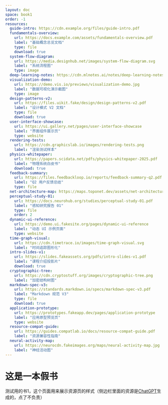 ```yaml
---
layout: doc
space: book1
order: -1
resources:
  guide-intro: https://cdn.example.org/files/guide-intro.pdf
  fundamentals-overview:
    url: https://docs.example.com/assets/fundamentals-overview.pdf
    label: "基础概念总览文档"
    type: file
    download: true
  system-flow-diagram:
    url: https://media.designhub.net/images/system-flow-diagram.svg
    label: "系统流程图"
    type: image
  deep-learning-notes: https://cdn.mlnotes.ai/notes/deep-learning-notes.pdf
  visualization-demo:
    url: https://demo.vis.io/previews/visualization-demo.jpg
    label: "数据可视化演示截图"
    type: image
  design-patterns-v2:
    url: https://files.uikit.fake/design/design-patterns-v2.pdf
    label: "设计模式 V2 文档"
    type: file
    download: true
  user-interface-showcase:
    url: https://ui.gallery.net/pages/user-interface-showcase
    label: "界面组件展示页"
    type: website
  rendering-tests:
    url: https://cdn.graphicslab.io/images/rendering-tests.png
    label: "渲染测试样本"
  physics-whitepaper:
    url: https://papers.scidata.net/pdfs/physics-whitepaper-2025.pdf
    label: "物理系统白皮书"
    download: true
  feedback-summary:
    url: https://files.feedbackloop.io/reports/feedback-summary-q2.pdf
    label: "Q2 用户反馈总结"
    type: file
  net-architecture-map: https://maps.toponet.dev/assets/net-architecture-map.jpg
  perceptual-study-01:
    url: https://docs.neurohub.org/studies/perceptual-study-01.pdf
    label: "感知研究报告 01"
    type: file
    order: 2
  dynamic-ui-reference:
    url: https://demo.ui.fakesite.org/pages/dynamic-ui-reference
    label: "动态 UI 示例页面"
    type: website
  time-graph-visual:
    url: https://cdn.timetrace.io/images/time-graph-visual.svg
    label: "时间追踪图形化"
  intro-slides-v1:
    url: https://slides.fakeassets.org/pdfs/intro-slides-v1.pdf
    label: "课程介绍投影片"
    download: true
  cryptographic-tree:
    url: https://cdn.cryptostuff.org/images/cryptographic-tree.png
    label: "加密结构树图"
  markdown-spec-v3:
    url: https://standards.markdown.io/specs/markdown-spec-v3.pdf
    label: "Markdown 规范 V3"
    type: file
    download: true
  application-prototype:
    url: https://prototypes.fakeapp.dev/pages/application-prototype
    label: "应用原型预览页"
    type: website
  resource-compat-guide:
    url: https://guides.compatlab.io/docs/resource-compat-guide.pdf
    label: "资源兼容性指南"
  neural-activity-map:
    url: https://neurocdn.fakeimages.org/maps/neural-activity-map.jpg
    label: "神经活动图"
---
```


# 这是一本假书

测试用的书1，这个页面用来展示资源页的样式（侧边栏里面的资源是[ChatGPT](https://chatgpt.com/)生成的，点了不负责）